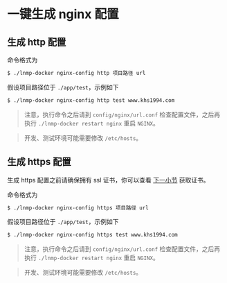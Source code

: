 # 一键生成 nginx 配置

## 生成 http 配置

命令格式为

```bash
$ ./lnmp-docker nginx-config http 项目路径 url
```

假设项目路径位于 `./app/test`，示例如下

```bash
$ ./lnmp-docker nginx-config http test www.khs1994.com
```

> 注意，执行命令之后请到 `config/nginx/url.conf` 检查配置文件，之后再执行 `./lnmp-docker restart nginx` 重启 `NGINX`。

> 开发、测试环境可能需要修改 `/etc/hosts`。

## 生成 https 配置

生成 https 配置之前请确保拥有 ssl 证书，你可以查看 [下一小节](nginx-with-https.md) 获取证书。

命令格式为

```bash
$ ./lnmp-docker nginx-config https 项目路径 url
```

假设项目路径位于 `./app/test`，示例如下

```bash
$ ./lnmp-docker nginx-config https test www.khs1994.com
```

>注意，执行命令之后请到 `config/nginx/url.conf` 检查配置文件，之后再执行 `./lnmp-docker restart nginx` 重启 `NGINX`。

> 开发、测试环境可能需要修改 `/etc/hosts`。
